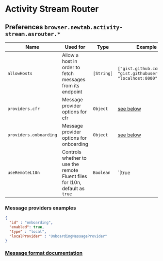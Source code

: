 # Activity Stream Router

## Preferences `browser.newtab.activity-stream.asrouter.*`

Name | Used for | Type | Example value
---  | ---      | ---  | ---
`allowHosts` | Allow a host in order to fetch messages from its endpoint | `[String]` |  `["gist.github.com", "gist.githubusercontent.com", "localhost:8000"]`
`providers.cfr` | Message provider options for cfr | `Object` | [see below](#message-providers)
`providers.onboarding` | Message provider options for onboarding | `Object` | [see below](#message-providers)
`useRemoteL10n` | Controls whether to use the remote Fluent files for l10n, default as `true` | `Boolean` | `[true|false]`

### Message providers examples

```json
{
  "id" : "onboarding",
  "enabled": true,
  "type" : "local",
  "localProvider" : "OnboardingMessageProvider"
}
```

### [Message format documentation](https://github.com/mozilla/activity-stream/blob/master/content-src/asrouter/schemas/message-format.md)
